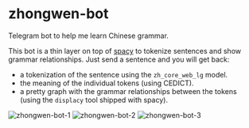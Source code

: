 # zhongwen-bot
Telegram bot to help me learn Chinese grammar.

This bot is a thin layer on top of [spacy](https://spacy.io/) to tokenize sentences and show grammar relationships. Just send a sentence and you will get back:

* a tokenization of the sentence using the `zh_core_web_lg` model.
* the meaning of the individual tokens (using CEDICT).
* a pretty graph with the grammar relationships between the tokens (using the `displacy` tool shipped with spacy).

![zhongwen-bot-1](https://user-images.githubusercontent.com/27380/187194126-223fcdeb-c702-4ce1-8950-90c4031207e2.png)
![zhongwen-bot-2](https://user-images.githubusercontent.com/27380/187194130-82d81ff3-21ee-435b-9b2a-fe6ad3b2c5e6.png)
![zhongwen-bot-3](https://user-images.githubusercontent.com/27380/187194133-25f7f217-1bc6-4730-8049-3a3e8a42f084.jpg)
